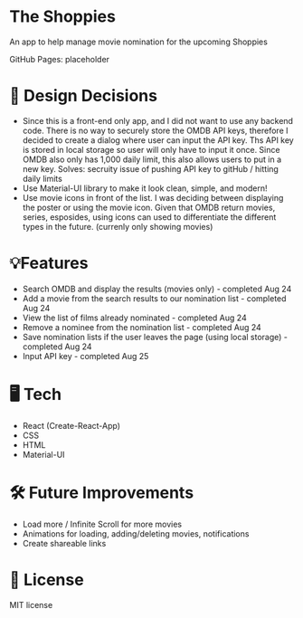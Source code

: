 # The Shoppies

An app to help manage movie nomination for the upcoming Shoppies

GitHub Pages: placeholder

# 💭 Design Decisions

- Since this is a front-end only app, and I did not want to use any backend code. There is no way to securely store the OMDB API keys, therefore I decided to create a dialog where user can input the API key. Ths API key is stored in local storage so user will only have to input it once. Since OMDB also only has 1,000 daily limit, this also allows users to put in a new key. Solves: secruity issue of pushing API key to gitHub / hitting daily limits
- Use Material-UI library to make it look clean, simple, and modern!
- Use movie icons in front of the list. I was deciding between displaying the poster or using the movie icon. Given that OMDB return movies, series, esposides, using icons can used to differentiate the different types in the future. (currenly only showing movies)

# 💡Features

- Search OMDB and display the results (movies only) - completed Aug 24
- Add a movie from the search results to our nomination list - completed Aug 24
- View the list of films already nominated - completed Aug 24
- Remove a nominee from the nomination list - completed Aug 24
- Save nomination lists if the user leaves the page (using local storage) - completed Aug 24
- Input API key - completed Aug 25

# 🖥️ Tech

- React (Create-React-App)
- CSS
- HTML
- Material-UI

# 🛠️ Future Improvements

- Load more / Infinite Scroll for more movies
- Animations for loading, adding/deleting movies, notifications
- Create shareable links

# 🚀 License

MIT license
